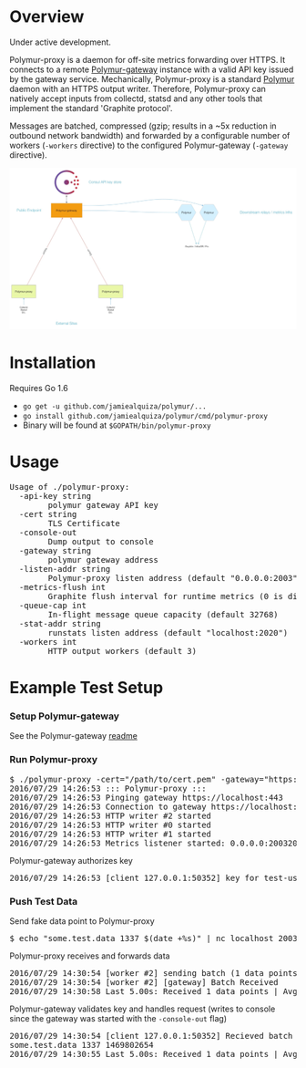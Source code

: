 # Overview

Under active development.

Polymur-proxy is a daemon for off-site metrics forwarding over HTTPS. It connects to a remote [Polymur-gateway](https://github.com/jamiealquiza/polymur/tree/master/cmd/polymur-gateway) instance with a valid API key issued by the gateway service. Mechanically, Polymur-proxy is a standard [Polymur](https://github.com/jamiealquiza/polymur) daemon with an HTTPS output writer. Therefore, Polymur-proxy can natively accept inputs from collectd, statsd and any other tools that implement the standard 'Graphite protocol'.

Messages are batched, compressed (gzip; results in a ~5x reduction in outbound network bandwidth) and forwarded by a configurable number of workers (`-workers` directive) to the configured Polymur-gateway (`-gateway` directive).

![ScreenShot](https://raw.githubusercontent.com/jamiealquiza/catpics/master/polymur-proxy-gateway.png)

# Installation

Requires Go 1.6

- `go get -u github.com/jamiealquiza/polymur/...`
- `go install github.com/jamiealquiza/polymur/cmd/polymur-proxy`
- Binary will be found at `$GOPATH/bin/polymur-proxy`

# Usage

<pre>
Usage of ./polymur-proxy:
  -api-key string
        polymur gateway API key
  -cert string
        TLS Certificate
  -console-out
        Dump output to console
  -gateway string
        polymur gateway address
  -listen-addr string
        Polymur-proxy listen address (default "0.0.0.0:2003")
  -metrics-flush int
        Graphite flush interval for runtime metrics (0 is disabled)
  -queue-cap int
        In-flight message queue capacity (default 32768)
  -stat-addr string
        runstats listen address (default "localhost:2020")
  -workers int
        HTTP output workers (default 3)
</pre>

# Example Test Setup

### Setup Polymur-gateway
See the Polymur-gateway [readme](https://github.com/jamiealquiza/polymur/tree/master/cmd/polymur-gateway)

### Run Polymur-proxy
<pre>
$ ./polymur-proxy -cert="/path/to/cert.pem" -gateway="https://localhost:443" -api-key="test-key" -stat-addr="localhost:2021"
2016/07/29 14:26:53 ::: Polymur-proxy :::
2016/07/29 14:26:53 Pinging gateway https://localhost:443
2016/07/29 14:26:53 Connection to gateway https://localhost:443 successful
2016/07/29 14:26:53 HTTP writer #2 started
2016/07/29 14:26:53 HTTP writer #0 started
2016/07/29 14:26:53 HTTP writer #1 started
2016/07/29 14:26:53 Metrics listener started: 0.0.0.0:20032016/07/29 14:26:53 Runstats started: localhost:2020
</pre>

Polymur-gateway authorizes key
<pre>
2016/07/29 14:26:53 [client 127.0.0.1:50352] key for test-user is valid
</pre>

### Push Test Data
Send fake data point to Polymur-proxy
<pre>
$ echo "some.test.data 1337 $(date +%s)" | nc localhost 2003
</pre>

Polymur-proxy receives and forwards data
<pre>
2016/07/29 14:30:54 [worker #2] sending batch (1 data points)
2016/07/29 14:30:54 [worker #2] [gateway] Batch Received
2016/07/29 14:30:58 Last 5.00s: Received 1 data points | Avg: 0.20/sec.
</pre>

Polymur-gateway validates key and handles request (writes to console since the gateway was started with the `-console-out` flag)
<pre>
2016/07/29 14:30:54 [client 127.0.0.1:50352] Recieved batch from from test-user
some.test.data 1337 1469802654
2016/07/29 14:30:55 Last 5.00s: Received 1 data points | Avg: 0.20/sec.
</pre>



